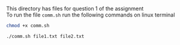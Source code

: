 This directory has files for question 1 of the assignment <br />
To run the file ```comm.sh``` run the following commands on linux terminal <br />
```bash
chmod +x comm.sh
```
```bash
./comm.sh file1.txt file2.txt
```
